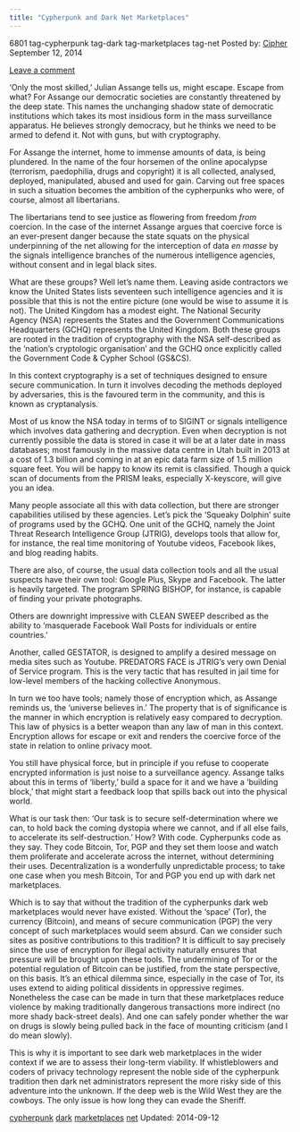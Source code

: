 ```yaml
---
title: "Cypherpunk and Dark Net Marketplaces"
---
```


6801  tag-cypherpunk tag-dark tag-marketplaces tag-net
Posted by: <a href="https://www.deepdotweb.com/author/cipher/" title="">Cipher </a></span>
<span>September 12, 2014</span>
    
<a href="/2014/09/12/cypherpunk-dark-net-marketplaces/#respond">Leave a comment</a></span>
</p>
<p>‘Only the most skilled,’ Julian Assange tells us, might escape. Escape from what? For Assange our democratic societies are constantly threatened by the deep state. This names the unchanging shadow state of democratic institutions which takes its most insidious form in the mass surveillance apparatus. He believes strongly democracy, but he thinks we need to be armed to defend it. Not with guns, but with cryptography.</p>
<p>For Assange the internet, home to immense amounts of data, is being plundered. In the name of the four horsemen of the online apocalypse (terrorism, paedophilia, drugs and copyright) it is all collected, analysed, deployed, manipulated, abused and used for gain. Carving out free spaces in such a situation becomes the ambition of the cypherpunks who were, of course, almost all libertarians.</p>
<p>The libertarians tend to see justice as flowering from freedom <em>from</em> coercion. In the case of the internet Assange argues that coercive force is an ever-present danger because the state squats on the physical underpinning of the net allowing for the interception of data <em>en masse</em> by the signals intelligence branches of the numerous intelligence agencies, without consent and in legal black sites.</p>
<p>What are these groups? Well let’s name them. Leaving aside contractors we know the United States lists seventeen such intelligence agencies and it is possible that this is not the entire picture (one would be wise to assume it is not). The United Kingdom has a modest eight. The National Security Agency (NSA) represents the States and the Government Communications Headquarters (GCHQ) represents the United Kingdom. Both these groups are rooted in the tradition of cryptography with the NSA self-described as the ‘nation’s cryptologic organisation’ and the GCHQ once explicitly called the Government Code &amp; Cypher School (GS&amp;CS).</p>
<p>In this context cryptography is a set of techniques designed to ensure secure communication. In turn it involves decoding the methods deployed by adversaries, this is the favoured term in the community, and this is known as cryptanalysis.</p>
<p>Most of us know the NSA today in terms of to SIGINT or signals intelligence which involves data gathering and decryption. Even when decryption is not currently possible the data is stored in case it will be at a later date in mass databases; most famously in the massive data centre in Utah built in 2013 at a cost of 1.3 billion and coming in at an epic data farm size of 1.5 million square feet. You will be happy to know its remit is classified. Though a quick scan of documents from the PRISM leaks, especially X-keyscore, will give you an idea.</p>
<p>Many people associate all this with data collection, but there are stronger capabilities utilised by these agencies. Let’s pick the ‘Squeaky Dolphin’ suite of programs used by the GCHQ. One unit of the GCHQ, namely the Joint Threat Research Intelligence Group (JTRIG), develops tools that allow for, for instance, the real time monitoring of Youtube videos, Facebook likes, and blog reading habits.</p>
<p>There are also, of course, the usual data collection tools and all the usual suspects have their own tool: Google Plus, Skype and Facebook. The latter is heavily targeted. The program SPRING BISHOP, for instance, is capable of finding your private photographs.</p>
<p>Others are downright impressive with CLEAN SWEEP described as the ability to ‘masquerade Facebook Wall Posts for individuals or entire countries.’</p>
<p>Another, called GESTATOR, is designed to amplify a desired message on media sites such as Youtube. PREDATORS FACE is JTRIG’s very own Denial of Service program. This is the very tactic that has resulted in jail time for low-level members of the hacking collective Anonymous.</p>
<p>In turn we too have tools; namely those of encryption which, as Assange reminds us, the ‘universe believes in.’ The property that is of significance is the manner in which encryption is relatively easy compared to decryption. This law of physics is a better weapon than any law of man in this context. Encryption allows for escape or exit and renders the coercive force of the state in relation to online privacy moot.</p>
<p>You still have physical force, but in principle if you refuse to cooperate encrypted information is just noise to a surveillance agency. Assange talks about this in terms of ‘liberty,’ build a space for it and we have a ‘building block,’ that might start a feedback loop that spills back out into the physical world.</p>
<p>What is our task then: ‘Our task is to secure self-determination where we can, to hold back the coming dystopia where we cannot, and if all else fails, to accelerate its self-destruction.’ How? With code. Cypherpunks code as they say. They code Bitcoin, Tor, PGP and they set them loose and watch them proliferate and accelerate across the internet, without determining their uses. Decentralization is a wonderfully unpredictable process; to take one case when you mesh Bitcoin, Tor and PGP you end up with dark net marketplaces.</p>
<p>Which is to say that without the tradition of the cypherpunks dark web marketplaces would never have existed. Without the ‘space’ (Tor), the currency (Bitcoin), and means of secure communication (PGP) the very concept of such marketplaces would seem absurd. Can we consider such sites as positive contributions to this tradition? It is difficult to say precisely since the use of encryption for illegal activity naturally ensures that pressure will be brought upon these tools. The undermining of Tor or the potential regulation of Bitcoin can be justified, from the state perspective, on this basis. It’s an ethical dilemma since, especially in the case of Tor, its uses extend to aiding political dissidents in oppressive regimes. Nonetheless the case can be made in turn that these marketplaces reduce violence by making traditionally dangerous transactions more indirect (no more shady back-street deals). And one can safely ponder whether the war on drugs is slowly being pulled back in the face of mounting criticism (and I do mean slowly).</p>
<p>This is why it is important to see dark web marketplaces in the wider context if we are to assess their long-term viability. If whistleblowers and coders of privacy technology represent the noble side of the cypherpunk tradition then dark net administrators represent the more risky side of this adventure into the unknown. If the deep web is the Wild West they are the cowboys. The only issue is how long they can evade the Sheriff.</p>
</div>
<a href="https://www.deepdotweb.com/tag/cypherpunk/" rel="tag">cypherpunk</a> <a href="https://www.deepdotweb.com/tag/dark/" rel="tag">dark</a> <a href="https://www.deepdotweb.com/tag/marketplaces/" rel="tag">marketplaces</a> <a href="https://www.deepdotweb.com/tag/net/" rel="tag">net</a></span> 
Updated: 2014-09-12
    
